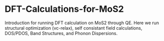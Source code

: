 # DFT-Calculations-for-MoS2
Introduction for running DFT calculation on MoS2 through QE. Here we run structural optimization (vc-relax), self consistant field calculations, DOS/PDOS, Band Structures, and Phonon Dispersions. 
